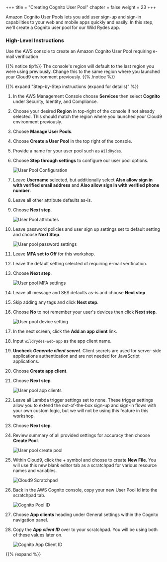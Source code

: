 +++
title = "Creating Cognito User Pool"
chapter = false
weight = 23
+++

Amazon Cognito User Pools lets you add user sign-up and sign-in capabilities to your web and mobile apps quickly and easily. In this step, we'll create a Cognito user pool for our Wild Rydes app.

### High-Level Instructions

Use the AWS console to create an Amazon Cognito User Pool requiring e-mail verification

{{% notice tip%}}
The console's region will default to the last region you were using previously. Change this to the same region where you launched your Cloud9 environment previously.
{{% /notice %}}

{{% expand "Step-by-Step instructions (expand for details)" %}}
1. In the AWS Management Console choose **Services** then select **Cognito** under Security, Identity, and Compliance.
    
2. Choose your desired **Region** in top-right of the console if not already selected. This should match the region where you launched your Cloud9 environment previously.
    
3. Choose **Manage User Pools**.

4. Choose **Create a User Pool** in the top right of the console.

5. Provide a name for your user pool such as `WildRydes`.

6. Choose **Step through settings** to configure our user pool options.

    ![User Pool Configuration](../../images/cognito-userpool-setup-step1.png)
    
7. Leave **Username** selected, but additionally select **Also allow sign in with verified email address** and **Also allow sign in with verified phone number**.

8. Leave all other attribute defaults as-is.

9. Choose **Next step**.

    ![User Pool attributes](../../images/cognito-userpool-setup-step2.png)
    
10. Leave password policies and user sign up settings set to default setting and choose **Next Step**. 

    ![User pool password settings](../../images/cognito-userpool-setup-step3.png)
    
11. Leave **MFA set to Off** for this workshop.

12. Leave the default setting selected of requiring e-mail verification. 

13. Choose **Next step**.

    ![User pool MFA settings](../../images/cognito-userpool-setup-step4.png)
    
14. Leave all message and SES defaults as-is and choose **Next step**.

15. Skip adding any tags and click **Next step**.

16. Choose **No** to not remember your user's devices then click **Next step**.

    ![User pool device setting](../../images/cognito-userpool-setup-step5.png)
    
17. In the next screen, click the **Add an app client** link. 

18. Input `wildrydes-web-app` as the app client name.

19. **Uncheck** ***Generate client secret***. Client secrets are used for server-side applications authentication and are not needed for JavaScript applications.

20. Choose **Create app client**.

21. Choose **Next step**.

    ![User pool app clients](../../images/cognito-userpool-setup-step6.png)
    
22. Leave all Lambda trigger settings set to none. These trigger settings allow you to extend the out-of-the-box sign-up and sign-in flows with your own custom logic, but we will not be using this feature in this workshop.

23. Choose **Next step**. 

24. Review summary of all provided settings for accuracy then choose **Create Pool**. 

    ![User pool create pool](../../images/cognito-userpool-setup-step7.png)
    
25. Within Cloud9, click the + symbol and choose to create **New File**. You will use this new blank editor tab as a scratchpad for various resource names and variables.

    ![Cloud9 Scratchpad](../../images/cloud9-createscratchpadtab.png)
    
26. Back in the AWS Cognito console, copy your new User Pool Id into the scratchpad tab.

    ![Cognito Pool ID](../../images/cognito-userpool-copy-userpool-id.png)
    
27. Choose **App clients** heading under General settings within the Cognito navigation panel.

28. Copy the ***App client ID*** over to your scratchpad. You will be using both of these values later on.

    ![Cognito App Client ID](../../images/cognito-userpool-copy-appclient-id.png)

{{% /expand %}} 